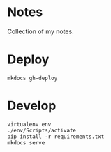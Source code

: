 # Notes

Collection of my notes.

# Deploy

```
mkdocs gh-deploy
```

# Develop

```
virtualenv env
./env/Scripts/activate
pip install -r requirements.txt
mkdocs serve
```

